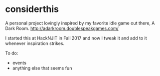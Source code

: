 # considerthis

A personal project lovingly inspired by my favorite idle game out there, A Dark Room.
http://adarkroom.doublespeakgames.com/

I started this at HackNJIT in Fall 2017 and now I tweak it and add to it whenever inspiration strikes.

To do:
- events
- anything else that seems fun
